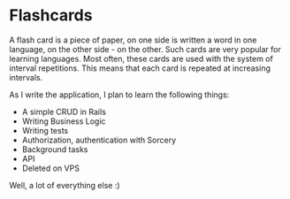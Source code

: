 # Flashcards

A flash card is a piece of paper, 
on one side is written a word in 
one language, on the other side - 
on the other. Such cards are very 
popular for learning languages. 
Most often, these cards are used 
with the system of interval 
repetitions. This means that each 
card is repeated at increasing 
intervals.

As I write the application, 
I plan to learn the following things:

 - A simple CRUD in Rails
 - Writing Business Logic
 - Writing tests
 - Authorization, authentication with Sorcery
 - Background tasks
 - API
 - Deleted on VPS
 
Well, a lot of everything else :)
